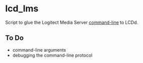 # lcd_lms
Script to glue the Logitect Media Server 
[command-line](http://wiki.slimdevices.com/index.php/Logitech_Media_Server_CLI) to LCDd.

## To Do
- command-line arguments
- debugging the command-line protocol
